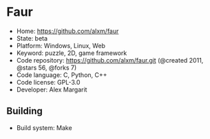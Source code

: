# Faur

- Home: https://github.com/alxm/faur
- State: beta
- Platform: Windows, Linux, Web
- Keyword: puzzle, 2D, game framework
- Code repository: https://github.com/alxm/faur.git (@created 2011, @stars 56, @forks 7)
- Code language: C, Python, C++
- Code license: GPL-3.0
- Developer: Alex Margarit

## Building

- Build system: Make

